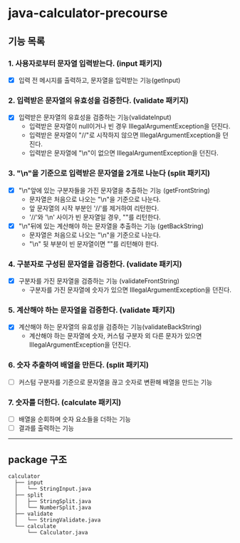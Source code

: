 # java-calculator-precourse

## 기능 목록

### 1. 사용자로부터 문자열 입력받는다. (input 패키지)

- [x] 입력 전 메시지를 출력하고, 문자열을 입력받는 기능(getInput)

### 2. 입력받은 문자열의 유효성을 검증한다. (validate 패키지)

- [x] 입력받은 문자열의 유효성을 검증하는 기능(validateInput)
  - 입력받은 문자열이 null이거나 빈 경우 IllegalArgumentException을 던진다.
  - 입력받은 문자열이 "//"로 시작하지 않으면 IllegalArgumentException을 던진다.
  - 입력받은 문자열에 "\n"이 없으면 IllegalArgumentException을 던진다.

### 3. "\n"을 기준으로 입력받은 문자열을 2개로 나눈다 (split 패키지)

- [x] "\n"앞에 있는 구분자들을 가진 문자열을 추출하는 기능 (getFrontString)
  - 문자열은 처음으로 나오는 "\n"을 기준으로 나눈다.
  - 앞 문자열의 시작 부분인 '//'를 제거하여 리턴한다.
  - '//'와 '\n' 사이가 빈 문자열일 경우, ""를 리턴한다.
- [x] "\n"뒤에 있는 계산해야 하는 문자열을 추출하는 기능 (getBackString)
  - 문자열은 처음으로 나오는 "\n"을 기준으로 나눈다.
  - "\n" 뒷 부분이 빈 문자열이면 ""를 리턴해야 한다.

### 4. 구분자로 구성된 문자열을 검증한다. (validate 패키지)

- [x] 구분자를 가진 문자열을 검증하는 기능 (validateFrontString)
  - 구분자를 가진 문자열에 숫자가 있으면 IllegalArgumentException을 던진다.

### 5. 계산해야 하는 문자열을 검증한다. (validate 패키지)

- [x] 계산해야 하는 문자열의 유효성을 검증하는 기능(validateBackString)
  - 계산해야 하는 문자열에 숫자, 커스텀 구분자 외 다른 문자가 있으면 IllegalArgumentException을 던진다.

### 6. 숫자 추출하여 배열을 만든다. (split 패키지)

- [ ] 커스텀 구분자를 기준으로 문자열을 끊고 숫자로 변환해 배열을 만드는 기능

### 7. 숫자를 더한다. (calculate 패키지)

- [ ] 배열을 순회하며 숫자 요소들을 더하는 기능
- [ ] 결과를 출력하는 기능

---

## package 구조

```
calculator
  ├── input
  │   └── StringInput.java
  ├── split
  │   ├── StringSplit.java
  │   └── NumberSplit.java
  ├── validate
  │   └── StringValidate.java
  └── calculate
      └── Calculator.java
```
